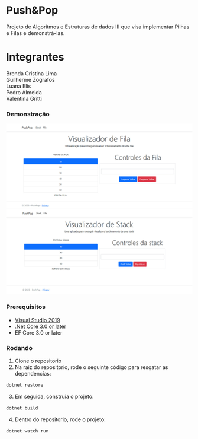 
# Push&Pop
Projeto de Algoritmos e Estruturas de dados III que visa implementar Pilhas e Filas e demonstrá-las.

# Integrantes

Brenda Cristina Lima  
Guilherme Zografos  
Luana Elis  
Pedro Almeida   
Valentina Gritti      

### Demonstração

![alt text](https://github.com/guizog/PushPop/blob/main/img/queue.jpg)
![alt text](https://github.com/guizog/PushPop/blob/main/img/stack.jpg)

### Prerequisitos

* [Visual Studio 2019](https://visualstudio.microsoft.com/downloads/)
* [.Net Core 3.0 or later](https://dotnet.microsoft.com/download/dotnet-core/2.2)
* EF Core 3.0 or later

### Rodando
1. Clone o repositorio
2. Na raiz do repositorio, rode o seguinte código para resgatar as dependencias:
```csharp
dotnet restore
```
3. Em seguida, construia o projeto:
```csharp
dotnet build
```
4. Dentro do repositorio, rode o projeto:
```csharp
dotnet watch run
```


